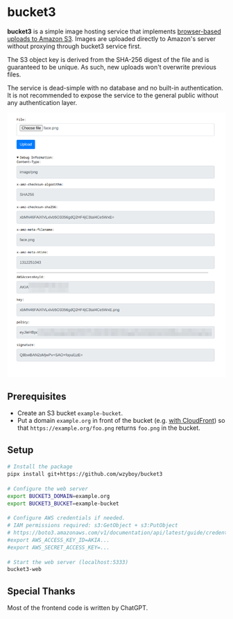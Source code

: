 # bucket3

**bucket3** is a simple image hosting service that implements [browser-based uploads to Amazon S3](https://docs.aws.amazon.com/AmazonS3/latest/API/sigv4-UsingHTTPPOST.html). Images are uploaded directly to Amazon's server without proxying through bucket3 service first.

The S3 object key is derived from the SHA-256 digest of the file and is guaranteed to be unique. As such, new uploads won't overwrite previous files.

The service is dead-simple with no database and no built-in authentication. It is not recommended to expose the service to the general public without any authentication layer.

![screenshot](screenshot.png)

## Prerequisites

- Create an S3 bucket `example-bucket`.
- Put a domain `example.org` in front of the bucket (e.g. [with CloudFront](https://repost.aws/knowledge-center/cloudfront-serve-static-website)) so that `https://example.org/foo.png` returns `foo.png` in the bucket.

## Setup

```bash
# Install the package
pipx install git+https://github.com/wzyboy/bucket3

# Configure the web server
export BUCKET3_DOMAIN=example.org
export BUCKET3_BUCKET=example-bucket

# Configure AWS credentials if needed.
# IAM permissions required: s3:GetObject + s3:PutObject
# https://boto3.amazonaws.com/v1/documentation/api/latest/guide/credentials.html
#export AWS_ACCESS_KEY_ID=AKIA...
#export AWS_SECRET_ACCESS_KEY=...

# Start the web server (localhost:5333)
bucket3-web
```

## Special Thanks

Most of the frontend code is written by ChatGPT.
